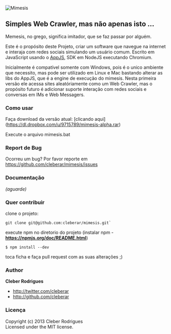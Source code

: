 ![Mimesis](https://dl.dropbox.com/u/9715789/logo.jpg)

## Simples Web Crawler, mas não apenas isto ...

Memesis, no grego, significa imitador, que se faz passar por alguém. 

Este é o propósito deste Projeto, criar um software que navegue na internet e interaja com redes sociais simulando um usuário comum.
Escrito em JavaScript usando o [AppJS](https://github.com/cleberar/appjs "appjs"), SDK em NodeJS executando Chromium.

Inicialmente é compatível somente com Windows, pois é o unico ambiente que necessito, mas pode ser utilizado em Linux e Mac bastando alterar as libs do AppJS, que é a engine de execução do mimesis.
Nesta primeira versão ele acessa sites aleatóriamente como um Web Crawler, mas o propósito futuro é adicionar suporte interação com redes sociais e conversas em IMs e Web Messagers.


### Como usar
Faça download da versão atual: [clicando aqui] (https://dl.dropbox.com/u/9715789/mimesis-alpha.rar)

Execute o arquivo mimesis.bat

### Report de Bug
Ocorreu um bug? Por favor reporte em https://github.com/cleberar/mimesis/issues

### Documentação
_(aguarde)_

### Quer contribuir

clone o projeto: 
```
git clone git@github.com:cleberar/mimesis.git`
```

execute npm no diretorio do projeto (instalar npm - **https://npmjs.org/doc/README.html**)
```
$ npm install --dev
```

toca ficha e faça pull request com as suas alterações ;)

### Author
**Cleber Rodrigues**

+ http://twitter.com/cleberar
+ http://github.com/cleberar

### Licença
Copyright (c) 2013 Cleber Rodrigues  
Licensed under the MIT license.
